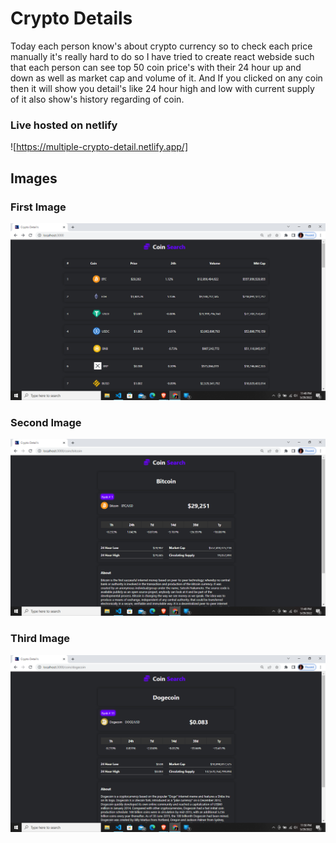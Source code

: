 # Crypto Details
Today each person know's about crypto currency so to check each price manually it's really hard to do so I have tried to create react webside such that each person can see top 50 coin price's with their 24 hour up and down as well as market cap and volume of it.
And If you clicked on any coin then it will show you detail's like 24 hour high and low with current supply of it also show's history regarding of coin.

### Live hosted on netlify
![https://multiple-crypto-detail.netlify.app/]

## Images

### First Image
![](public/ss1.png)

### Second Image
![](public/ss2.png)

### Third Image
![](public/ss3.png)